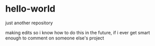 # hello-world
just another repository

making edits so i know how to do this in the future, if i ever get smart enough to comment on someone else's project
